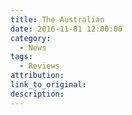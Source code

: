 ```yaml
---
title: The Australian
date: 2016-11-01 12:00:00
category:
  - News
tags:
  - Reviews
attribution:
link_to_original:
description:
---
```

